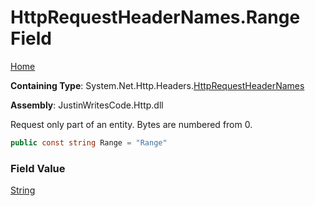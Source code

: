 # HttpRequestHeaderNames\.Range Field

[Home](../../../../README.md)

**Containing Type**: System\.Net\.Http\.Headers\.[HttpRequestHeaderNames](../README.md)

**Assembly**: JustinWritesCode\.Http\.dll

  
Request only part of an entity\. Bytes are numbered from 0\.

```csharp
public const string Range = "Range"
```

### Field Value

[String](https://docs.microsoft.com/en-us/dotnet/api/system.string)

